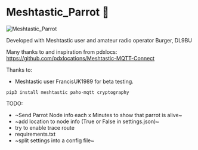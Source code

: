 # Meshtastic_Parrot 🦜

![Meshtastic_Parrot]([https://github.com/Bamorph/Meshtastic_Parrot/)

Developed with Meshtastic user and amateur radio operator Burger, DL9BU

Many thanks to and inspiration from pdxlocs: https://github.com/pdxlocations/Meshtastic-MQTT-Connect

Thanks to:
- Meshtastic user FrancisUK1989 for beta testing.

```
pip3 install meshtastic paho-mqtt cryptography
```


TODO:
- ~Send Parrot Node info each x Minutes to show that parrot is alive~
- ~add location to node info (True or False in settings.json)~
- try to enable trace route
- requirements.txt
- ~split settings into a config file~
